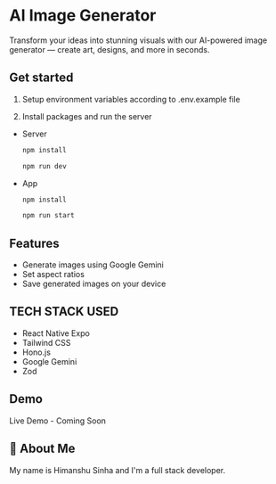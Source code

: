 # AI Image Generator

Transform your ideas into stunning visuals with our AI-powered image generator — create art, designs, and more in seconds.

## Get started

1. Setup environment variables according to .env.example file

2. Install packages and run the server
- Server

   ```bash
   npm install

   npm run dev
   ```

- App

   ```bash
   npm install

   npm run start
   ```

## Features

- Generate images using Google Gemini
- Set aspect ratios
- Save generated images on your device

## TECH STACK USED

- React Native Expo
- Tailwind CSS
- Hono.js
- Google Gemini
- Zod

## Demo

Live Demo - Coming Soon

## 🚀 About Me

My name is Himanshu Sinha and I'm a full stack developer.
